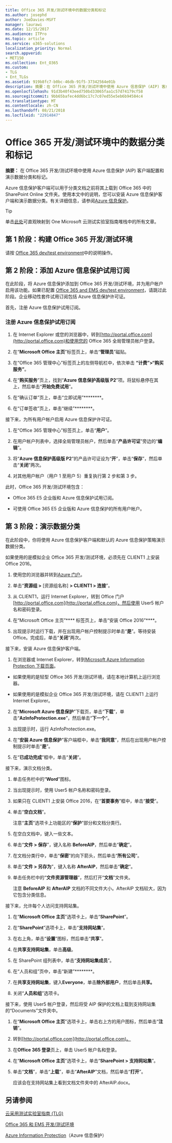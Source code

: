 ```yaml
---
title: Office 365 开发/测试环境中的数据分类和标记
ms.author: josephd
author: JoeDavies-MSFT
manager: laurawi
ms.date: 12/15/2017
ms.audience: ITPro
ms.topic: article
ms.service: o365-solutions
localization_priority: Normal
search.appverid:
- MET150
ms.collection: Ent_O365
ms.custom:
- TLG
- Ent_TLGs
ms.assetid: 919b8fc7-b0bc-46db-91f5-37342564e01b
description: 摘要：在 Office 365 开发/测试环境中使用 Azure 信息保护 (AIP) 客户端配置和演示数据分类和标记。
ms.openlocfilehash: 91d3b40f43eed750bd33065faa1c57d74179cf58
ms.sourcegitcommit: 9bb65bafec4dd6bc17c7c07ed55e5eb6b94584c4
ms.translationtype: MT
ms.contentlocale: zh-CN
ms.lasthandoff: 08/21/2018
ms.locfileid: "22914847"
---
```

# <a name="data-classification-and-labeling-in-the-office-365-devtest-environment"></a>Office 365 开发/测试环境中的数据分类和标记

 **摘要：** 在 Office 365 开发/测试环境中使用 Azure 信息保护 (AIP) 客户端配置和演示数据分类和标记。
  
Azure 信息保护客户端可以用于分类文档之前将其上载到 Office 365 中的 SharePoint Online 文件夹。使用本文中的说明，您可以安装 Azure 信息保护客户端和演示数据分类。有关详细信息，请参阅[Azure 信息保护](https://www.microsoft.com/cloud-platform/azure-information-protection)。
  
> [!TIP]
> 单击[此处](http://aka.ms/catlgstack)可直观映射到 One Microsoft 云测试实验室指南堆栈中的所有文章。
  
## <a name="phase-1-build-out-your-office-365-devtest-environment"></a>第 1 阶段：构建 Office 365 开发/测试环境

请按 [Office 365 dev/test environment](office-365-dev-test-environment.md)中的说明操作。
  
## <a name="phase-2-add-the-azure-information-protection-trial-subscription"></a>第 2 阶段：添加 Azure 信息保护试用订阅

在此阶段，将 Azure 信息保护添加到 Office 365 开发/测试环境，并为用户帐户启用该功能。如果已配置 [Office 365 and EMS dev/test environment](http://technet.microsoft.com/library/c76eea86-d4b6-4d35-ad89-341696e89ef7.aspx)，请跳过此阶段。企业移动性套件试用订阅包括 Azure 信息保护许可证。
  
首先，注册 Azure 信息保护试用订阅。
  
### <a name="sign-up-for-an-azure-information-protection-trial-subscription"></a>注册 Azure 信息保护试用订阅

1. 在 Internet Explorer 或您的浏览器中，转到[http://portal.office.com](http://portal.office.com)和使用您的 Office 365 全局管理员帐户登录。
    
2. 在“**Microsoft Office 主页**”标签页上，单击“**管理员**”磁贴。
    
3. 在“Office 365 管理中心”标签页上的左侧导航栏中，依次单击 **“计费”>“购买服务”**。
    
4. 在“**购买服务**”页上，找到“**Azure 信息保护高级版 P2**”项。将鼠标悬停在其上，然后单击“**开始免费试用**”。
    
5. 在“确认订单”页上，单击“立即试用”********。
    
6. 在“订单签收”页上，单击“继续”********。
    
接下来，为所有用户帐户启用 Azure 信息保护许可证。
  
1. 	在“Office 365 管理中心”标签页上，单击“**用户**”。
    
2.   在用户帐户列表中，选择全局管理员帐户，然后单击“**产品许可证**”旁边的“**编辑**”。
    
3. 	将“**Azure 信息保护高级版 P2**”的产品许可证设为“**开**”，单击“**保存**”，然后单击“**关闭**”两次。
    
4. 对其他用户帐户（用户 1 至用户 5）重复执行第 2 步和第 3 步。
    
此时，Office 365 开发/测试环境包含：
  
- Office 365 E5 企业版和 Azure 信息保护试用订阅。
    
- 可使用 Office 365 E5 企业版和 Azure 信息保护的所有用户帐户。
    
## <a name="phase-3-demonstrate-data-classification"></a>第 3 阶段：演示数据分类

在此阶段中，你将使用 Azure 信息保护客户端和默认的 Azure 信息保护策略演示数据分类。
  
如果使用的是模拟企业 Office 365 开发/测试环境，必须先在 CLIENT1 上安装 Office 2016。
  
1. 使用您的浏览器并转到[Azure 门户](http://portal.azure.com)。
    
2. 	单击“**资源组 >** [资源组名称] **> CLIENT1 > 连接**”。
    
3. 从 CLIENT1，运行 Internet Explorer，转到 Office 门户[http://portal.office.com](http://portal.office.com)，然后使用 User5 帐户名和密码登录。
    
4. 在“Microsoft Office 主页”**** 标签页上，单击“安装 Office 2016”****。
    
5. 	出现提示时运行下载，并在出现用户帐户控制提示时单击“**是**”。等待安装 Office。完成后，单击“**关闭**”两次。
    
接下来，安装 Azure 信息保护客户端。
  
1. 在浏览器或 Internet Explorer，转到[Microsoft Azure Information Protection 下载页面](https://www.microsoft.com/download/details.aspx?id=53018)。
    
  - 如果使用的是轻型 Office 365 开发/测试环境，请在本地计算机上运行浏览器。
    
  - 如果使用的是模拟企业 Office 365 开发/测试环境，请在 CLIENT1 上运行 Internet Explorer。
    
2. 在“**Microsoft Azure 信息保护**”下载页，单击“**下载**”，单击“**AzInfoProtection.exe**”，然后单击“**下一个**”。
    
3. 出现提示时，运行 AzInfoProtection.exe。
    
4. 在“**安装 Azure 信息保护**”客户端框中，单击“**我同意**”，然后在出现用户帐户控制提示时单击“**是**”。
    
5. 在“**已成功完成**”框中，单击“**关闭**”。
    
接下来，演示文档分类。
  
1. 单击任务栏中的“**Word**”图标。
    
2. 当出现提示时，使用 User5 帐户名称和密码登录。
    
3. 如果只在 CLIENT1 上安装 Office 2016，在“**首要事务**”框中，单击“**接受**”。
    
4. 单击“**空白文档**”。  
    
    注意“**主页**”选项卡上功能区的“**保护**”部分和文档分类行。
    
5. 在空白文档中，键入一些文本。
    
6. 单击“**文件 > 保存**”，键入名称 **BeforeAIP**，然后单击“**确定**”。  
    
7. 在文档分类行中，单击“**保密**”的向下箭头，然后单击“**所有公司**”。
    
8. 单击“**文件 > 另存为**”，键入名称 **AfterAIP**，然后单击“**确定**”。
    
9. 单击任务栏中的“**文件资源管理器**”，然后打开“**文档**”文件夹。
    
    注意 **BeforeAIP** 和 **AfterAIP** 文档的不同文件大小。AfterAIP 文档较大，因为它包含分类信息。
    
接下来，允许每个人访问支持网站集。
  
1. 	在“**Microsoft Office 主页**”选项卡上，单击“**SharePoint**”。
    
2. 在“**SharePoint**”选项卡上，单击“**支持网站集**”。
    
3. 在右上角，单击“**设置**”图标，然后单击“**共享**”。
    
4. 在**共享支持网站集**，单击**高级**。
    
5. 在 SharePoint 组列表中，单击“**支持网站集成员**”。
    
6. 在“人员和组”页中，单击“新建”********。
    
7. 在**共享支持网站集**，键入**Everyone**，单击**除外部用户**，然后单击**共享。**
    
8. 关闭“**人员和组**”选项卡。
    
接下来，使用 User5 帐户登录，然后将受 AIP 保护的文档上载到支持网站集的“Documents”文件夹中。
  
1. 在“**Microsoft Office 主页**”选项卡上，单击右上方的用户图标，然后单击“**注销**”。
    
2. 转到[http://portal.office.com](http://portal.office.com)。
    
3. 在**Office 365 登录**页上，单击 User5 帐户名和登录。
    
4. 在“**Microsoft Office 主页**”选项卡上，单击“**SharePoint > 支持网站集**”。
    
5. 单击“**文档**”，单击“**上载**”，单击“**AfterAIP**”文档，然后单击“**打开**”。
    
    应该会在支持网站集上看到文档文件夹中的 AfterAIP.docx。
    
## <a name="see-also"></a>另请参阅

[云采用测试实验室指南 (TLG)](cloud-adoption-test-lab-guides-tlgs.md)

[Office 365 和 EMS 开发/测试环境](http://technet.microsoft.com/library/c76eea86-d4b6-4d35-ad89-341696e89ef7.aspx)
  
[Azure Information Protection](https://www.microsoft.com/cloud-platform/azure-information-protection)（Azure 信息保护）


